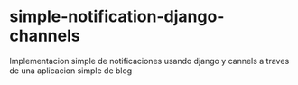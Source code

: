 # simple-notification-django-channels
Implementacion simple de notificaciones usando django y cannels a traves de una aplicacion simple de blog

